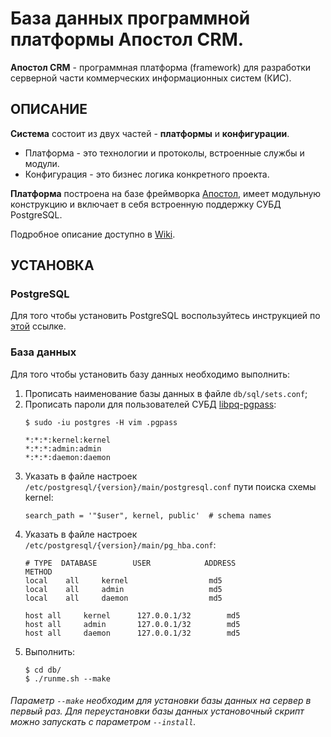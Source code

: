 # База данных программной платформы **Апостол CRM**.

**Апостол CRM** - программная платформа (framework) для разработки серверной части коммерческих информационных систем (КИС).

ОПИСАНИЕ
-

**Система** состоит из двух частей - **платформы** и **конфигурации**.

- Платформа - это технологии и протоколы, встроенные службы и модули.
- Конфигурация - это бизнес логика конкретного проекта.

**Платформа** построена на базе фреймворка [Апостол](https://github.com/ufocomp/apostol), имеет модульную конструкцию и включает в себя встроенную поддержку СУБД PostgreSQL.

Подробное описание доступно в [Wiki](https://github.com/apostoldevel/db-platform/wiki).

УСТАНОВКА
-

### PostgreSQL

Для того чтобы установить PostgreSQL воспользуйтесь инструкцией по [этой](https://www.postgresql.org/download/) ссылке.

### База данных

Для того чтобы установить базу данных необходимо выполнить:

1. Прописать наименование базы данных в файле `db/sql/sets.conf`;
1. Прописать пароли для пользователей СУБД [libpq-pgpass](https://postgrespro.ru/docs/postgrespro/14/libpq-pgpass):
   ~~~
   $ sudo -iu postgres -H vim .pgpass
   ~~~
   ~~~
   *:*:*:kernel:kernel
   *:*:*:admin:admin
   *:*:*:daemon:daemon
   ~~~
1. Указать в файле настроек `/etc/postgresql/{version}/main/postgresql.conf` пути поиска схемы kernel:
   ~~~
   search_path = '"$user", kernel, public'	# schema names
   ~~~
1. Указать в файле настроек `/etc/postgresql/{version}/main/pg_hba.conf`:
   ~~~
   # TYPE  DATABASE        USER            ADDRESS                 METHOD
   local	all		kernel					md5
   local	all		admin					md5
   local	all		daemon					md5

   host	all		kernel		127.0.0.1/32		md5
   host	all		admin		127.0.0.1/32		md5
   host	all		daemon		127.0.0.1/32		md5
   ~~~
1. Выполнить:
   ~~~
   $ cd db/
   $ ./runme.sh --make
   ~~~

###### Параметр `--make` необходим для установки базы данных на сервер в первый раз. Для переустановки базы данных установочный скрипт можно запускать с параметром `--install`.
